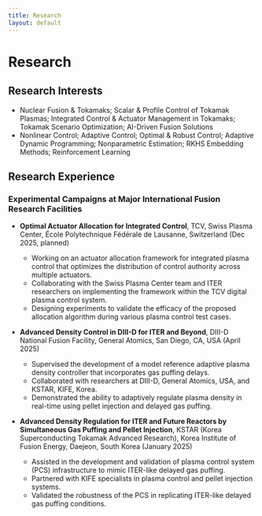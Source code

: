 ```yaml
---
title: Research
layout: default
---
```


# Research

## Research Interests

- Nuclear Fusion & Tokamaks; Scalar & Profile Control of Tokamak Plasmas; Integrated Control & Actuator Management in Tokamaks; Tokamak Scenario Optimization; AI-Driven Fusion Solutions  
- Nonlinear Control; Adaptive Control; Optimal & Robust Control; Adaptive Dynamic Programming; Nonparametric Estimation; RKHS Embedding Methods; Reinforcement Learning  

## Research Experience

### Experimental Campaigns at Major International Fusion Research Facilities

- **Optimal Actuator Allocation for Integrated Control**, TCV, Swiss Plasma Center, École Polytechnique Fédérale de Lausanne, Switzerland (Dec 2025, planned)  
  - Working on an actuator allocation framework for integrated plasma control that optimizes the distribution of control authority across multiple actuators.  
  - Collaborating with the Swiss Plasma Center team and ITER researchers on implementing the framework within the TCV digital plasma control system.  
  - Designing experiments to validate the efficacy of the proposed allocation algorithm during various plasma control test cases.  

- **Advanced Density Control in DIII-D for ITER and Beyond**, DIII-D National Fusion Facility, General Atomics, San Diego, CA, USA (April 2025)  
  - Supervised the development of a model reference adaptive plasma density controller that incorporates gas puffing delays.  
  - Collaborated with researchers at DIII-D, General Atomics, USA, and KSTAR, KIFE, Korea.  
  - Demonstrated the ability to adaptively regulate plasma density in real-time using pellet injection and delayed gas puffing.  

- **Advanced Density Regulation for ITER and Future Reactors by Simultaneous Gas Puffing and Pellet Injection**, KSTAR (Korea Superconducting Tokamak Advanced Research), Korea Institute of Fusion Energy, Daejeon, South Korea (January 2025)  
  - Assisted in the development and validation of plasma control system (PCS) infrastructure to mimic ITER-like delayed gas puffing.  
  - Partnered with KIFE specialists in plasma control and pellet injection systems.  
  - Validated the robustness of the PCS in replicating ITER-like delayed gas puffing conditions.  
